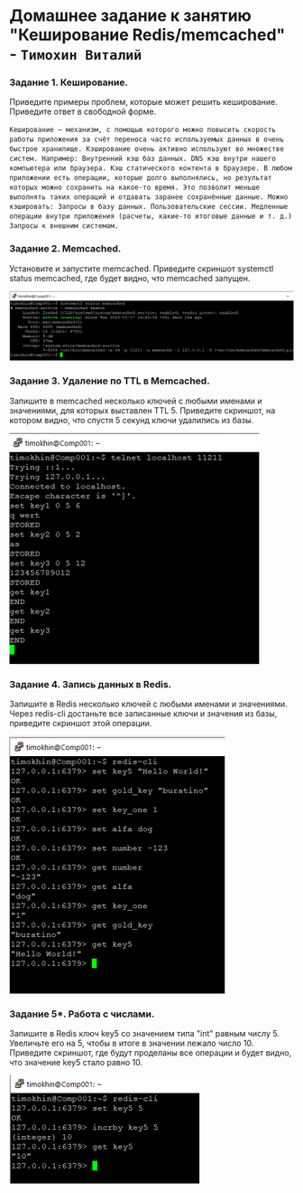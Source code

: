 # Домашнее задание к занятию "Кеширование Redis/memcached" - `Тимохин Виталий`

### Задание 1.  Кеширование.

Приведите примеры проблем, которые может решить кеширование.
Приведите ответ в свободной форме.

`Кеширование — механизм, с помощью которого можно повысить скорость работы приложения за счёт переноса часто используемых данных в очень быстрое хранилище.
Кэширование очень активно используют во множестве систем. Например:
Внутренний кэш баз данных.
DNS кэш внутри нашего компьютера или браузера.
Кэш статического контента в браузере.
В любом приложении есть операции, которые долго выполнялись, но результат которых можно сохранить на какое-то время. Это позволит меньше выполнять таких операций и отдавать заранее сохранённые данные.
Можно кэшировать:
Запросы в базу данных.
Пользовательские сессии.
Медленные операции внутри приложения (расчеты, какие-то итоговые данные и т. д.)
Запросы к внешним системам.`

### Задание 2. Memcached.

Установите и запустите memcached.
Приведите скриншот systemctl status memcached, где будет видно, что memcached запущен.

![img](img/image002.png)

### Задание 3. Удаление по TTL в Memcached.

Запишите в memcached несколько ключей с любыми именами и значениями, для которых выставлен TTL 5.
Приведите скриншот, на котором видно, что спустя 5 секунд ключи удалились из базы.

![img](img/image003.png)


### Задание 4. Запись данных в Redis.

Запишите в Redis несколько ключей с любыми именами и значениями.
Через redis-cli достаньте все записанные ключи и значения из базы, приведите скриншот этой операции.

![img](img/image004.png)

### Задание 5*. Работа с числами.

Запишите в Redis ключ key5 со значением типа "int" равным числу 5. Увеличьте его на 5, чтобы в итоге в значении лежало число 10.
Приведите скриншот, где будут проделаны все операции и будет видно, что значение key5 стало равно 10.

![img](img/image005.png)

